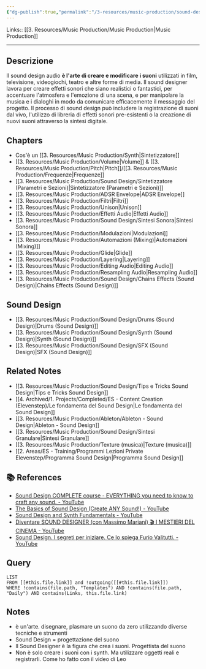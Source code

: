 ```yaml
---
{"dg-publish":true,"permalink":"/3-resources/music-production/sound-design/sound-design/","tags":["type/dashboard/MOC"]}
---
```


Links:: [[3. Resources/Music Production/Music Production\|Music Production]]

---
## Descrizione

Il sound design audio **è l'arte di creare e modificare i suoni** utilizzati in film, televisione, videogiochi, teatro e altre forme di media. Il sound designer lavora per creare effetti sonori che siano realistici o fantastici, per accentuare l'atmosfera e l'emozione di una scena, e per manipolare la musica e i dialoghi in modo da comunicare efficacemente il messaggio del progetto. Il processo di sound design può includere la registrazione di suoni dal vivo, l'utilizzo di libreria di effetti sonori pre-esistenti o la creazione di nuovi suoni attraverso la sintesi digitale. 

## Chapters

- Cos'è un [[3. Resources/Music Production/Synth\|Sintetizzatore]] 
- [[3. Resources/Music Production/Volume\|Volume]] & [[3. Resources/Music Production/Pitch\|Pitch]]/[[3. Resources/Music Production/Frequenze\|Frequenze]]
- [[3. Resources/Music Production/Sound Design/Sintetizzatore (Parametri e Sezioni)\|Sintetizzatore (Parametri e Sezioni)]]
- [[3. Resources/Music Production/ADSR Envelope\|ADSR Envelope]]
- [[3. Resources/Music Production/Filtri\|Filtri]]
- [[3. Resources/Music Production/Unison\|Unison]]
- [[3. Resources/Music Production/Effetti Audio\|Effetti Audio]]
- [[3. Resources/Music Production/Sound Design/Sintesi Sonora\|Sintesi Sonora]]
- [[3. Resources/Music Production/Modulazioni\|Modulazioni]]
- [[3. Resources/Music Production/Automazioni (Mixing)\|Automazioni (Mixing)]]
- [[3. Resources/Music Production/Glide\|Glide]]
- [[3. Resources/Music Production/Layering\|Layering]] 
- [[3. Resources/Music Production/Editing Audio\|Editing Audio]]
- [[3. Resources/Music Production/Resampling Audio\|Resampling Audio]]
- [[3. Resources/Music Production/Sound Design/Chains Effects (Sound Design)\|Chains Effects (Sound Design)]]


## Sound Design

- [[3. Resources/Music Production/Sound Design/Drums (Sound Design)\|Drums (Sound Design)]]
- [[3. Resources/Music Production/Sound Design/Synth (Sound Design)\|Synth (Sound Design)]]
- [[3. Resources/Music Production/Sound Design/SFX (Sound Design)\|SFX (Sound Design)]]

## Related Notes

- [[3. Resources/Music Production/Sound Design/Tips e Tricks Sound Design\|Tips e Tricks Sound Design]]
- [[4. Archived/1. Projects/Completed/ES - Content Creation (Elevenstep)/Le fondamenta del Sound Design\|Le fondamenta del Sound Design]]
- [[3. Resources/Music Production/Ableton/Ableton - Sound Design\|Ableton - Sound Design]]
- [[3. Resources/Music Production/Sound Design/Sintesi Granulare\|Sintesi Granulare]]
- [[3. Resources/Music Production/Texture (musica)\|Texture (musica)]]
- [[2. Areas/ES - Training/Programmi Lezioni Private Elevenstep/Programma Sound Design\|Programma Sound Design]]

## 📚 References

- [Sound Design COMPLETE course - EVERYTHING you need to know to craft any sound. - YouTube](https://www.youtube.com/watch?v=jWorjBDcty4)
- [The Basics of Sound Design (Create ANY Sound!) - YouTube](https://www.youtube.com/watch?v=UWMZgQqVAbY)
- [Sound Design and Synth Fundamentals - YouTube](https://www.youtube.com/watch?v=NJLIS2MkFe4)
- [Diventare SOUND DESIGNER (con Massimo Mariani) 🎬 I MESTIERI DEL CINEMA - YouTube](https://www.youtube.com/watch?v=fQNHlNWPmdM)
- [Sound Design. I segreti per iniziare. Ce lo spiega Furio Valitutti. - YouTube](https://www.youtube.com/watch?v=AWdZITRJCEo)



## Query

```dataview
LIST
FROM [[#this.file.link]] and !outgoing([[#this.file.link]])
WHERE !contains(file.path, "Templates") AND !contains(file.path, "Daily") AND contains(Links, this.file.link)
```


## Notes

- è un'arte. disegnare, plasmare un suono da zero utilizzando diverse tecniche e strumenti
- Sound Design = progettazione del suono
- Il Sound Designer è la figura che crea i suoni. Progettista del suono
- Non è solo creare i suoni con i synth. Ma utilizzare oggetti reali e registrarli. Come ho fatto con il video di Leo
